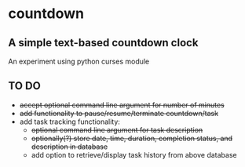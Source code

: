 # countdown #

## A simple text-based countdown clock ##

An experiment using python curses module

## TO DO ##

* ~~accept optional command line argument for number of minutes~~
* ~~add functionality to pause/resume/terminate countdown/task~~
* add task tracking functionality:
    * ~~optional command line argument for task description~~
    * ~~optionally(?) store date, time, duration, completion status, and description in database~~
    * add option to retrieve/display task history from above database
